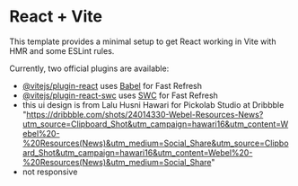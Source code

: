 # React + Vite

This template provides a minimal setup to get React working in Vite with HMR and some ESLint rules.

Currently, two official plugins are available:

- [@vitejs/plugin-react](https://github.com/vitejs/vite-plugin-react/blob/main/packages/plugin-react/README.md) uses [Babel](https://babeljs.io/) for Fast Refresh
- [@vitejs/plugin-react-swc](https://github.com/vitejs/vite-plugin-react-swc) uses [SWC](https://swc.rs/) for Fast Refresh
- this ui design is from Lalu Husni Hawari for Pickolab Studio at Dribbble "https://dribbble.com/shots/24014330-Webel-Resources-News?utm_source=Clipboard_Shot&utm_campaign=hawari16&utm_content=Webel%20-%20Resources(News)&utm_medium=Social_Share&utm_source=Clipboard_Shot&utm_campaign=hawari16&utm_content=Webel%20-%20Resources(News)&utm_medium=Social_Share"
- not responsive
